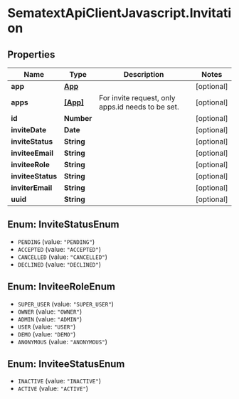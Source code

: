 # SematextApiClientJavascript.Invitation

## Properties

| Name              | Type                | Description                                       | Notes      |
| ----------------- | ------------------- | ------------------------------------------------- | ---------- |
| **app**           | [**App**](App.md)   |                                                   | [optional] |
| **apps**          | [**[App]**](App.md) | For invite request, only apps.id needs to be set. | [optional] |
| **id**            | **Number**          |                                                   | [optional] |
| **inviteDate**    | **Date**            |                                                   | [optional] |
| **inviteStatus**  | **String**          |                                                   | [optional] |
| **inviteeEmail**  | **String**          |                                                   | [optional] |
| **inviteeRole**   | **String**          |                                                   | [optional] |
| **inviteeStatus** | **String**          |                                                   | [optional] |
| **inviterEmail**  | **String**          |                                                   | [optional] |
| **uuid**          | **String**          |                                                   | [optional] |

<a name="InviteStatusEnum"></a>

## Enum: InviteStatusEnum

- `PENDING` (value: `"PENDING"`)
- `ACCEPTED` (value: `"ACCEPTED"`)
- `CANCELLED` (value: `"CANCELLED"`)
- `DECLINED` (value: `"DECLINED"`)

<a name="InviteeRoleEnum"></a>

## Enum: InviteeRoleEnum

- `SUPER_USER` (value: `"SUPER_USER"`)
- `OWNER` (value: `"OWNER"`)
- `ADMIN` (value: `"ADMIN"`)
- `USER` (value: `"USER"`)
- `DEMO` (value: `"DEMO"`)
- `ANONYMOUS` (value: `"ANONYMOUS"`)

<a name="InviteeStatusEnum"></a>

## Enum: InviteeStatusEnum

- `INACTIVE` (value: `"INACTIVE"`)
- `ACTIVE` (value: `"ACTIVE"`)
